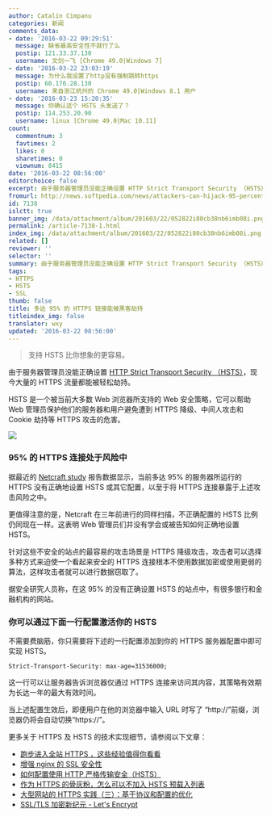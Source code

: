 ```yaml
---
author: Catalin Cimpanu
categories: 新闻
comments_data:
- date: '2016-03-22 09:29:51'
  message: 缺省最高安全性不就行了么
  postip: 121.33.37.130
  username: 文剑一飞 [Chrome 49.0|Windows 7]
- date: '2016-03-22 23:03:19'
  message: 为什么我设置了http没有强制跳转https
  postip: 60.176.28.130
  username: 来自浙江杭州的 Chrome 49.0|Windows 8.1 用户
- date: '2016-03-23 15:20:35'
  message: 你确认这个 HSTS 头发送了？
  postip: 114.253.20.90
  username: linux [Chrome 49.0|Mac 10.11]
count:
  commentnum: 3
  favtimes: 2
  likes: 0
  sharetimes: 0
  viewnum: 8415
date: '2016-03-22 08:56:00'
editorchoice: false
excerpt: 由于服务器管理员没能正确设置 HTTP Strict Transport Security （HSTS），现今大量的 HTTPS 流量都能被轻松劫持。
fromurl: http://news.softpedia.com/news/attackers-can-hijack-95-percent-of-all-https-connections-501924.shtml
id: 7138
islctt: true
banner_img: /data/attachment/album/201603/22/052822i80cb38nb6imb08i.png
permalink: /article-7138-1.html
index_img: /data/attachment/album/201603/22/052822i80cb38nb6imb08i.png.thumb.jpg
related: []
reviewer: ''
selector: ''
summary: 由于服务器管理员没能正确设置 HTTP Strict Transport Security （HSTS），现今大量的 HTTPS 流量都能被轻松劫持。
tags:
- HTTPS
- HSTS
- SSL
thumb: false
title: 多达 95% 的 HTTPS 链接能被黑客劫持
titleindex_img: false
translator: wxy
updated: '2016-03-22 08:56:00'
---
```



> 
> 支持 HSTS 比你想象的更容易。
> 
> 
> 


由于服务器管理员没能正确设置 [HTTP Strict Transport Security （HSTS）](/article-5266-1.html)，现今大量的 HTTPS 流量都能被轻松劫持。


HSTS 是一个被当前大多数 Web 浏览器所支持的 Web 安全策略，它可以帮助 Web 管理员保护他们的服务器和用户避免遭到 HTTPS 降级、中间人攻击和 Cookie 劫持等 HTTPS 攻击的危害。


![](/data/attachment/album/201603/22/052822i80cb38nb6imb08i.png)


### 95% 的 HTTPS 连接处于风险中


据最近的 [Netcraft study](http://news.netcraft.com/archives/2016/03/17/95-of-https-servers-vulnerable-to-trivial-mitm-attacks.html) 报告数据显示，当前多达 95% 的服务器所运行的 HTTPS 没有正确地设置 HSTS 或其它配置，以至于将 HTTPS 连接暴露于上述攻击风险之中。


更值得注意的是，Netcraft 在三年前进行的同样扫描，不正确配置的 HSTS 比例仍同现在一样。这表明 Web 管理员们并没有学会或被告知如何正确地设置 HSTS。


针对这些不安全的站点的最容易的攻击场景是 HTTPS 降级攻击，攻击者可以选择多种方式来迫使一个看起来安全的 HTTPS 连接根本不使用数据加密或使用更弱的算法，这样攻击者就可以进行数据窃取了。


据安全研究人员称，在这 95% 的没有正确设置 HSTS 的站点中，有很多银行和金融机构的网站。


### 你可以通过下面一行配置激活你的 HSTS


不需要费脑筋，你只需要将下述的一行配置添加到你的 HTTPS 服务器配置中即可实现 HSTS。



```
Strict-Transport-Security: max-age=31536000;
```

这一行可以让服务器告诉浏览器仅通过 HTTPS 连接来访问其内容，其策略有效期为长达一年的最大有效时间。


当上述配置生效后，即便用户在他的浏览器中输入 URL 时写了 “http://”前缀，浏览器仍将会自动切换“https://”。


更多关于 HTTPS 及 HSTS 的技术实现细节，请参阅以下文章：


* [跑步进入全站 HTTPS ，这些经验值得你看看](/article-6723-1.html)
* [增强 nginx 的 SSL 安全性](/article-5374-1.html)
* [如何配置使用 HTTP 严格传输安全（HSTS）](/article-5266-1.html)
* [作为 HTTPS 的骨灰粉，怎么可以不加入 HSTS 预载入列表](/article-6754-1.html)
* [大型网站的 HTTPS 实践（三）：基于协议和配置的优化](/article-5393-1.html)
* [SSL/TLS 加密新纪元 - Let's Encrypt](/article-6565-1.html)